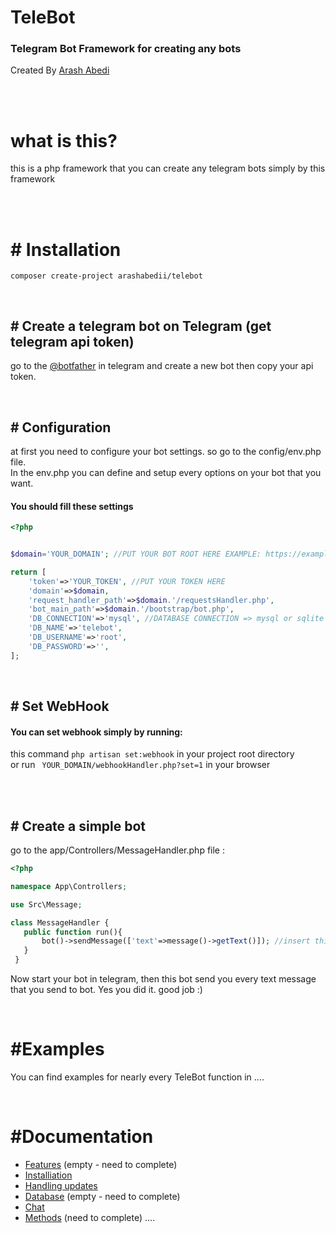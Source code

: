 # TeleBot
### Telegram Bot Framework for creating any bots 

Created By [Arash Abedi](https://arashabedi.com)

<br/>
<br/>

# what is this?
this is a php framework that you can create any telegram bots simply by this framework

<br/>
<br/>

# # Installation
```
composer create-project arashabedii/telebot
```

<br/>

## # Create a telegram bot on Telegram (get telegram api token)
go to the [@botfather](https://t.me/botfather) in telegram and create a new bot
then copy your api token.

<br/>

## # Configuration

at first you need to configure your bot settings. so go to the config/env.php file. <br/>
In the env.php you can define and setup every options on your bot that you want.

#### You should fill these settings

```php
<?php


$domain='YOUR_DOMAIN'; //PUT YOUR BOT ROOT HERE EXAMPLE: https://example.com/mybotDirectory

return [
    'token'=>'YOUR_TOKEN', //PUT YOUR TOKEN HERE
    'domain'=>$domain,
    'request_handler_path'=>$domain.'/requestsHandler.php',
    'bot_main_path'=>$domain.'/bootstrap/bot.php',
    'DB_CONNECTION'=>'mysql', //DATABASE CONNECTION => mysql or sqlite 
    'DB_NAME'=>'telebot',
    'DB_USERNAME'=>'root',
    'DB_PASSWORD'=>'',
];
```

<br/>

## # Set WebHook

#### You can set webhook simply by running: <br/>
this command ```php artisan set:webhook``` in your project root directory 
<br>
or run
``` YOUR_DOMAIN/webhookHandler.php?set=1``` in your browser

<br/>
</br/>

## # Create a simple bot

go to the app/Controllers/MessageHandler.php file :


```php
<?php

namespace App\Controllers;

use Src\Message;

class MessageHandler {
   public function run(){
       bot()->sendMessage(['text'=>message()->getText()]); //insert this code
   }
 }

```

Now start your bot in telegram, then this bot send you every text message that you send to bot. Yes you did it. good job :)

<br/>

# #Examples 

You can find examples for nearly every TeleBot function in
....


<br/>

# #Documentation

* [Features](v1/features.md) (empty - need to complete)
* [Installiation](v1/installiation.md)
* [Handling updates](v1/updates.md)
* [Database](v1/database.md) (empty - need to complete)
* [Chat](v1/chats.md)
* [Methods](v1/methods.md) (need to complete)
....
